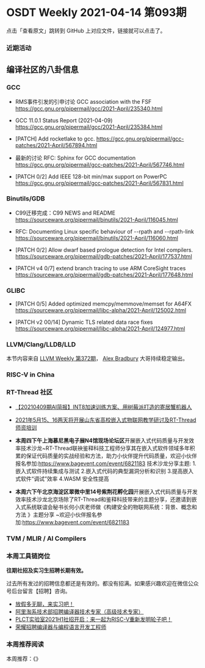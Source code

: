 # OSDT Weekly 2021-04-14 第093期

点击「查看原文」跳转到 GitHub 上对应文件，链接就可以点击了。

### 近期活动

## 编译社区的八卦信息

### GCC

- RMS事件引发的引申讨论
  GCC association with the FSF
  https://gcc.gnu.org/pipermail/gcc/2021-April/235340.html

- GCC 11.0.1 Status Report (2021-04-09)
  https://gcc.gnu.org/pipermail/gcc/2021-April/235384.html

- [PATCH] Add rocketlake to gcc.
  https://gcc.gnu.org/pipermail/gcc-patches/2021-April/567894.html

- 最新的讨论 RFC: Sphinx for GCC documentation
  https://gcc.gnu.org/pipermail/gcc-patches/2021-April/567746.html

- [PATCH 0/2] Add IEEE 128-bit min/max support on PowerPC
  https://gcc.gnu.org/pipermail/gcc-patches/2021-April/567831.html

### Binutils/GDB

- C99迁移完成：C99 NEWS and README
  https://sourceware.org/pipermail/binutils/2021-April/116045.html

- RFC: Documenting Linux specific behaviour of --rpath and --rpath-link
  https://sourceware.org/pipermail/binutils/2021-April/116060.html

- [PATCH 0/2] Allow dwarf based prologue detection for Intel compilers.
  https://sourceware.org/pipermail/gdb-patches/2021-April/177537.html

- [PATCH v4 0/7] extend branch tracing to use ARM CoreSight traces
  https://sourceware.org/pipermail/gdb-patches/2021-April/177648.html

### GLIBC

- [PATCH 0/5] Added optimized memcpy/memmove/memset for A64FX
  https://sourceware.org/pipermail/libc-alpha/2021-April/125002.html

- [PATCH v2 00/14] Dynamic TLS related data race fixes
  https://sourceware.org/pipermail/libc-alpha/2021-April/124977.html

### LLVM/Clang/LLDB/LLD

本节内容来自 [LLVM Weekly 第372期](http://llvmweekly.org/issue/372)，
[Alex Bradbury](https://www.linkedin.com/in/alex-bradbury/) 大哥持续稳定输出。

### RISC-V in China

### RT-Thread 社区
- [【20210409期AI简报】INT8加速训练方案、用树莓派打造的寄居蟹机器人](https://mp.weixin.qq.com/s/ouAkZSmpkW2o6RBtRNCTnA)

- [2021年5月15、16两天将开展山东省高校嵌入式物联网教学研讨及RT-Thread师资培训 ](https://mp.weixin.qq.com/s/539CqXCQIFvdq-kg9XeF8Q
)

- **本周四下午上海慕尼黑电子展N4馆现场论坛区**开展嵌入式代码质量与开发效率技术沙龙~RT-Thread联袂鉴释科技工程师分享其在嵌入式软件领域多年积累的保证代码质量的实战经验和方法，助力小伙伴提升代码质量，欢迎小伙伴报名参加:https://www.bagevent.com/event/6821183 技术沙龙分享主题: 1.嵌入式软件持续集成与测试 2.嵌入式代码的典型漏洞分析和识别 3.提高嵌入式软件“调试”效率 4.WASM 安全性提高

- **本周六下午北京海淀区翠微中里14号紫荆花孵化园**开展嵌入式代码质量与开发效率技术沙龙北京场除了RT-Thread和鉴释科技带来的主题分享，还邀请到嵌入式系统联谊会秘书长何小庆老师做《构建安全的物联网系统：背景、概念和方法 》主题分享
~欢迎小伙伴报名参加:https://www.bagevent.com/event/6821183


### TVM / MLIR / AI Compilers

### 本周工具链岗位

**往期社招及实习生招聘长期有效。**

过去所有发过的招聘信息都还是有效的。都没有招满。如果感兴趣欢迎在微信公众号后台留言【招聘】咨询。

- [放假多无聊，来实习吧！](https://mp.weixin.qq.com/s/pWjPrHtaWnzWbPfqqcX1cQ)
- [阿里淘系技术部招聘编译器技术专家（高级技术专家）](https://mp.weixin.qq.com/s/Yr_XA_L9fCI8IvhuudwTkQ)
- [PLCT实验室2021H1社招开启：来一起为RISC-V重新发明轮子吧！](https://mp.weixin.qq.com/s/9BUJ1-LbHGm-Lhs_Lavzjw)
- [荣耀招聘编译器与编程语言开发工程师](https://mp.weixin.qq.com/s/XaLAhjLP6fhj3Vl-mUjXng)

### 本周推荐阅读

本周推荐：《》
